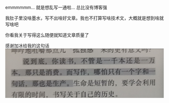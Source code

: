 emmmmmm... 就是想乱写一通啦... 总比没有博客强

我肚子里没啥墨水，写不出啥好文章。我也不打算写啥技术文，大概就是想到啥就写啥吧

你看我关于写得这么随便就知道文章质量了

感谢加冰给我的这句话
![Quote](https://raw.githubusercontent.com/SweetIceLolly/sweeticelolly.github.io/master/articles/quote.png)